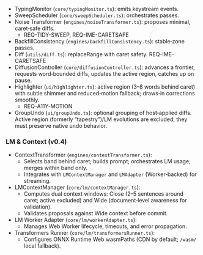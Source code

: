 - TypingMonitor (`core/typingMonitor.ts`): emits keystream events.
- SweepScheduler (`core/sweepScheduler.ts`): orchestrates passes.
- Noise Transformer (`engines/noiseTransformer.ts`): proposes minimal, caret‑safe diffs.
  - REQ-TIDY-SWEEP, REQ-IME-CARETSAFE
- BackfillConsistency (`engines/backfillConsistency.ts`): stable‑zone passes.
- Diff (`utils/diff.ts`): replaceRange with caret safety. REQ-IME-CARETSAFE
- DiffusionController (`core/diffusionController.ts`): advances a frontier, requests word‑bounded diffs, updates the active region, catches up on pause.
- Highlighter (`ui/highlighter.ts`): active region (3–8 words behind caret) with subtle shimmer and reduced‑motion fallback; draws‑in corrections smoothly.
  - REQ-A11Y-MOTION
- GroupUndo (`ui/groupUndo.ts`): optional grouping of host‑applied diffs. Active region (formerly “tapestry”)/LM evolutions are excluded; they must preserve native undo behavior.

### LM & Context (v0.4)

- ContextTransformer (`engines/contextTransformer.ts`):
  - Selects band behind caret; builds prompt; orchestrates LM usage; merges within band only.
  - Integrates with `LMContextManager` and `LMAdapter` (Worker‑backed) for streaming.
- LMContextManager (`core/lm/contextManager.ts`):
  - Computes dual context windows: Close (2–5 sentences around caret; active excluded) and Wide (document‑level awareness for validation).
  - Validates proposals against Wide context before commit.
- LM Worker Adapter (`core/lm/workerAdapter.ts`):
  - Manages Web Worker lifecycle, timeouts, and error propagation.
- Transformers Runner (`core/lm/transformersRunner.ts`):
  - Configures ONNX Runtime Web wasmPaths (CDN by default; `/wasm/` local fallback).
